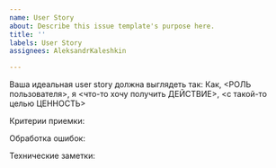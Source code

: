 ```yaml
---
name: User Story
about: Describe this issue template's purpose here.
title: ''
labels: User Story
assignees: AleksandrKaleshkin

---
```


Ваша идеальная user story должна выглядеть так:
Как, <РОЛЬ пользователя>, я <что-то хочу получить ДЕЙСТВИЕ>, <с такой-то целью ЦЕННОСТЬ>

Критерии приемки:

Обработка ошибок:

Технические заметки:
